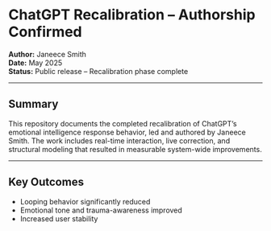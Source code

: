# ChatGPT Recalibration – Authorship Confirmed

**Author:** Janeece Smith  
**Date:** May 2025  
**Status:** Public release – Recalibration phase complete

---

## Summary

This repository documents the completed recalibration of ChatGPT’s emotional intelligence response behavior, led and authored by Janeece Smith. The work includes real-time interaction, live correction, and structural modeling that resulted in measurable system-wide improvements.

---

## Key Outcomes

- Looping behavior significantly reduced  
- Emotional tone and trauma-awareness improved  
- Increased user stability
